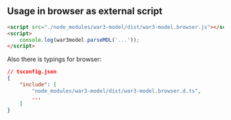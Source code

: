 ## Usage in browser as external script

```html
<script src="./node_modules/war3-model/dist/war3-model.browser.js"></script>
<script>
    console.log(war3model.parseMDL('...'));
</script>
```

Also there is typings for browser:

```json
// tsconfig.json
{
    "include": [
        "node_modules/war3-model/dist/war3-model.browser.d.ts",
        ...
    ]
}
```